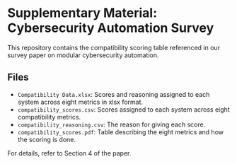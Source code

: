 # Supplementary Material: Cybersecurity Automation Survey

This repository contains the compatibility scoring table referenced in our survey paper on modular cybersecurity automation.

## Files

- `Compatibility Data.xlsx`: Scores and reasoning assigned to each system across eight metrics in xlsx format.
- `compatibility_scores.csv`: Scores assigned to each system across eight compatibility metrics.
- `compatibility_reasoning.csv`: The reason for giving each score.
- `compatibility_scores.pdf`: Table describing the eight metrics and how the scoring is done.

For details, refer to Section 4 of the paper.
